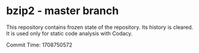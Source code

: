 # bzip2 - master branch

This repository contains frozen state of the repository.
Its history is cleared. It is used only for static code
analysis with Codacy.

Commit Time: 1708750572
